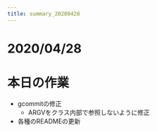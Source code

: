 ```yaml
---
title: summary_20200428
---
```



# 2020/04/28

# 本日の作業

- gcommitの修正  
  - ARGVをクラス内部で参照しないように修正  
- 各種のREADMEの更新  
